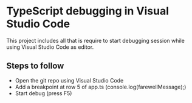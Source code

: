 # TypeScript debugging in Visual Studio Code
This project includes all that is require to start debugging session while using Visual Studio Code as editor.

## Steps to follow
* Open the git repo using Visual Studio Code
* Add a breakpoint at row 5 of app.ts (console.log(farewellMessage);)
* Start debug (press F5)
